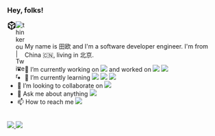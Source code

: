 ### Hey, folks! 

<a href="https://thinkerou.com">
  <img align="left" alt="thinkerou | Website" width="20px" src="https://raw.githubusercontent.com/anuraghazra/anuraghazra/master/assets/codesandbox.svg" />
</a>
<a href="https://twitter.com/thinkerou">
  <img align="left" alt="thinkerou | Twitter" width="21px" src="https://raw.githubusercontent.com/anuraghazra/anuraghazra/master/assets/twitter.svg" />
</a>

<br />
<br />

My name is 田欧 and I'm a software developer engineer. I'm from China 🇨🇳, living in 北京.

- 🔭 I’m currently working on [<img width="24px" src="https://static.yximgs.com/udata/pkg/WEB-LIVE/kwai_icon.8f6787d8.ico" />](https://www.kuaishou.com) and worked on [<img width="80px" src="https://www.baidu.com/img/PCtm_d9c8750bed0b3c7d089fa7d55720d6cf.png" />](https://www.baidu.com/) [<img width="24px" src="https://www.sogou.com/images/logo/new/favicon.ico?v=4" />](https://www.sogou.com/)
- 🌱 I’m currently learning [<img width="25" src="https://upload.wikimedia.org/wikipedia/en/thumb/3/30/Java_programming_language_logo.svg/80px-Java_programming_language_logo.svg.png" />](https://en.wikipedia.org/wiki/Java_(programming_language))  [<img width="45px" src="https://golang.google.cn/lib/godoc/images/go-logo-blue.svg" />](https://golang.google.cn)  [<img width="30px" src="https://www.rust-lang.org/static/images/rust-logo-blk.svg" />](https://www.rust-lang.org/)
- 👯 I’m looking to collaborate on [<img width="28px" src="https://gin-gonic.com/favicons/favicon.ico" />](https://github.com/gin-gonic)
- 💬 Ask me about anything [<img width="25px" src="https://github.githubassets.com/favicons/favicon.svg" />](https://github.com/thinkerou/thinkerou/discussions)
- 📫 How to reach me [<img width="60px" src="https://ssl.gstatic.com/ui/v1/icons/mail/rfr/logo_gmail_lockup_default_1x_r2.png" />](thinkerou@gmail.com)

<br />

<a href="https://github.com/thinkerou/github-readme-stats" title="Go to Source">
  <img height=180 src="https://github-readme-stats.anuraghazra1.vercel.app/api?username=thinkerou&show_icons=true&include_all_commits=true&theme=flag-india">
</a>
<a href="https://github.com/anuraghazra/github-readme-stats">
  <img height=180 src="https://github-readme-stats.anuraghazra1.vercel.app/api/top-langs/?username=thinkerou&layout=compact&theme=flag-india" />
</a>

<!--
**thinkerou/thinkerou** is a ✨ _special_ ✨ repository because its `README.md` (this file) appears on your GitHub profile.

Here are some ideas to get you started:

- 🔭 I’m currently working on ...
- 🌱 I’m currently learning ...
- 👯 I’m looking to collaborate on ...
- 🤔 I’m looking for help with ...
- 💬 Ask me about ...
- 📫 How to reach me: ...
- 😄 Pronouns: ...
- ⚡ Fun fact: ...
-->
